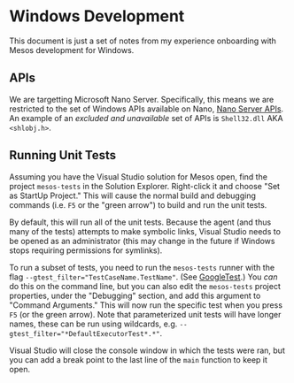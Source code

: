 Windows Development
===================

This document is just a set of notes from my experience onboarding with Mesos development for Windows.

APIs
----

We are targetting Microsoft Nano Server.
Specifically, this means we are restricted to the set of Windows APIs available on Nano,
[Nano Server APIs](https://msdn.microsoft.com/en-us/library/mt588480(v=vs.85).aspx).
An example of an *excluded and unavailable* set of APIs is `Shell32.dll` AKA `<shlobj.h>`.

Running Unit Tests
------------------

Assuming you have the Visual Studio solution for Mesos open,
find the project `mesos-tests` in the Solution Explorer.
Right-click it and choose "Set as StartUp Project."
This will cause the normal build and debugging commands
(i.e. `F5` or the "green arrow") to build and run the unit tests.

By default, this will run all of the unit tests.
Because the agent (and thus many of the tests) attempts to make symbolic links,
Visual Studio needs to be opened as an administrator
(this may change in the future if Windows stops requiring permissions for symlinks).

To run a subset of tests,
you need to run the `mesos-tests` runner with the flag
`--gtest_filter="TestCaseName.TestName"`.
(See [GoogleTest](https://github.com/google/googletest/blob/master/googletest/docs/AdvancedGuide.md#running-a-subset-of-the-tests).)
You _can_ do this on the command line,
but you can also edit the `mesos-tests` project properties,
under the "Debugging" section,
and add this argument to "Command Arguments."
This will now run the specific test when you press `F5` (or the green arrow).
Note that parameterized unit tests will have longer names,
these can be run using wildcards,
e.g. `--gtest_filter="*DefaultExecutorTest*.*"`.

Visual Studio will close the console window in which the tests were ran,
but you can add a break point to the last line of the `main` function to keep it open.
